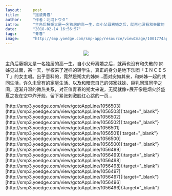 ```yaml
---
layout:     post
title:      "摇滚青春"
author:     "作者：北河トウタ"
intro:      "主角后藤朔太是一名独居的高一生，自小父母离婚之后，就再也没有和失散的 姊姊见过面，某一天，学校来了迷样的转学生，真正的身分是地下乐团「ＩＮＣＥＳＴ」的女主唱。出乎意料的，竟然是朔太的姊姊…面对突如其来，和姊姊一起的共同生活，许久未曾有的家庭生活、以及和暗恋自己的邻家妹妹、巨乳同班同学之间，逐渐升温的微热关系，对正值青春的朔太来说，无疑就像+展开像是烟火於盛夏之夜在空中炸开般，留下紧张刺激脸红心跳的一页..."
date:       "2018-02-14 16:56:57"
tags:       "青春"
image:      "http://smp.yoedge.com/smp-app/resource/viewImage/1001774appline.png"
---
```

<div style="text-align: center">
<p><img src="http://smp.yoedge.com/smp-app/resource/viewImage/1001774appline.png"/></p>
</div>
<p class="post-meta">
<span>主角后藤朔太是一名独居的高一生，自小父母离婚之后，就再也没有和失散的 姊姊见过面，某一天，学校来了迷样的转学生，真正的身分是地下乐团「ＩＮＣＥＳＴ」的女主唱。出乎意料的，竟然是朔太的姊姊…面对突如其来，和姊姊一起的共同生活，许久未曾有的家庭生活、以及和暗恋自己的邻家妹妹、巨乳同班同学之间，逐渐升温的微热关系，对正值青春的朔太来说，无疑就像+展开像是烟火於盛夏之夜在空中炸开般，留下紧张刺激脸红心跳的一页...</span>
</p>
[http://smp3.yoedge.com/view/gotoAppLine/1056503](http://smp3.yoedge.com/view/gotoAppLine/1056503){:target="_blank"}
[http://smp3.yoedge.com/view/gotoAppLine/1056502](http://smp3.yoedge.com/view/gotoAppLine/1056502){:target="_blank"}
[http://smp3.yoedge.com/view/gotoAppLine/1056501](http://smp3.yoedge.com/view/gotoAppLine/1056501){:target="_blank"}
[http://smp3.yoedge.com/view/gotoAppLine/1056500](http://smp3.yoedge.com/view/gotoAppLine/1056500){:target="_blank"}
[http://smp3.yoedge.com/view/gotoAppLine/1056499](http://smp3.yoedge.com/view/gotoAppLine/1056499){:target="_blank"}
[http://smp3.yoedge.com/view/gotoAppLine/1056498](http://smp3.yoedge.com/view/gotoAppLine/1056498){:target="_blank"}
[http://smp3.yoedge.com/view/gotoAppLine/1056497](http://smp3.yoedge.com/view/gotoAppLine/1056497){:target="_blank"}
[http://smp3.yoedge.com/view/gotoAppLine/1056496](http://smp3.yoedge.com/view/gotoAppLine/1056496){:target="_blank"}


